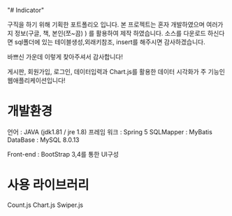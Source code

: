 "# Indicator" 

구직을 하기 위해 기획한 포트폴리오 입니다.
본 프로젝트는 혼자 개발하였으며 여러가지 정보(구글, 책, 본인(쪼~끔) ) 를 활용하여 제작 하였습니다.
소스를 다운로드 하신다면  sql폴더에 있는 테이블생성,외래키참조, insert를 해주시면 감사하겠습니다.

바쁘신 가운데 이렇게 찾아주셔서 감사합니다!

게시판, 회원가입, 로그인, 데이터입력과 Chart.js를 활용한 데이터 시각화가 주 기능인 웹애플리케이션입니다!


# 개발환경 #

언어 : JAVA (jdk1.81 / jre 1.8) 
프레임 워크 : Spring 5
SQLMapper : MyBatis
DataBase : MySQL 8.0.13

Front-end : BootStrap 3,4를 통한 UI구성

# 사용 라이브러리 #

Count.js
Chart.js
Swiper.js



